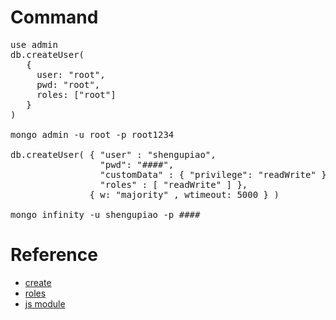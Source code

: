 # Command

<pre>
use admin
db.createUser(
   {
     user: "root",
     pwd: "root",
     roles: ["root"]
   }
)

mongo admin -u root -p root1234

db.createUser( { "user" : "shengupiao",
                 "pwd": "####",
                 "customData" : { "privilege": "readWrite" },
                 "roles" : [ "readWrite" ] },
               { w: "majority" , wtimeout: 5000 } )
               
mongo infinity -u shengupiao -p ####
</pre>

# Reference

 - [create](https://docs.mongodb.org/manual/reference/method/db.createUser/#db.createUser)
 - [roles](http://www.jb51.net/article/53830.htm)
 - [js module](http://cnodejs.org/topic/53ad10aca087f45620c4cf5d)
